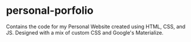 # personal-porfolio
Contains the code for my Personal Website created using HTML, CSS, and JS. Designed with a mix of custom CSS and Google's Materialize. 
